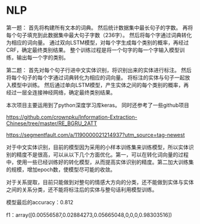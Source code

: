 # NLP
第一题：
首先将构建所有文本的词典。
然后统计数据集中最长句子的字数。
再将每个句子填充到此数据集中最大句子字数（236字）。
然后将每个字通过词典转化为相应的词向量。
通过双向LSTM模型，对每个字生成每个类别的概率，再经过CRF，确定最终类别结果。
整个训练过程是将一个句字的每一个字输入模型训练，输出每一个字的类别。



第二题：
首先对每个句子行进中文实体识别，将识别出来的实体进行标注。
然后将每个句子的每个字通过词典转化为相应的词向量。
将标注的实体与句子一起放入模型中训练。
然后通过单向LSTM模型，产生实体之间的每个类别的概率，再经过一层全连接神经网络，确定最终类别结果。



本次项目主要运用到了python深度学习库keras。
同时还参考了一些github项目

https://github.com/crownpku/Information-Extraction-Chinese/tree/master/RE_BGRU_2ATT

https://segmentfault.com/a/1190000021214937?utm_source=tag-newest


对于中文实体识别，目前的模型因为采用的小样本训练集来训练模型，所以实体识别的精度不是很高，可以从以下几个方面优化。第一，可以在转化词向量的过程中，使用一些已经训练好的转化模型，从而提高实体识别的精度。第二加大训练集的规模，增加epoch数，使模型尽可能的收敛。

对于关系提取，目前只能做到对整句的情感大方向的分类，还不能做到实体与实体之间的关系分类，还不能将标注后的实体与整句话利用模型训练。

模型最后的accuracy：0.812
        
f1：array([0.00556587,0.02884273,0.05665048,0,0,0,0.98303516])

